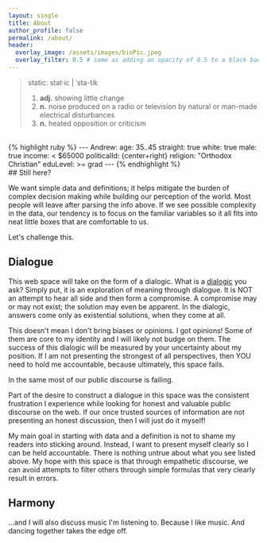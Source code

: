 ```yaml
---
layout: single
title: About
author_profile: false
permalink: /about/
header:
  overlay_image: /assets/images/bioPic.jpeg
  overlay_filter: 0.5 # same as adding an opacity of 0.5 to a black background
---
```


> static: stat·​ic | ˈsta-tik
> 1. **adj.** showing little change
> 2. **n.** noise produced on a radio or television by natural or man-made electrical disturbances
> 3. **n.** heated opposition or criticism

<br>
{% highlight ruby %}
---
Andrew:
  age: 35..45
  straight: true
  white: true
  male: true
  income:  < $65000
  politicalId: {center+right}
  religion: "Orthodox Christian"
  eduLevel: >= grad
---
{% endhighlight %}
<br>
## Still here?

We want simple data and definitions; it helps mitigate the burden of complex decision making while building our perception of the world. Most people will leave after parsing the info above. If we see possible complexity in the data, our tendency is to focus on the familiar variables so it all fits into neat little boxes that are comfortable to us.

Let's challenge this.

## Dialogue

This web space will take on the form of a dialogic. What is a [dialogic](https://en.wikipedia.org/wiki/Dialogic "wikipedia") you ask? Simply put, it is an exploration of meaning through dialogue. It is NOT an attempt to hear all side and then form a compromise. A compromise may or may not exist; the solution may even be apparent. In the dialogic, answers come only as existential solutions, when they come at all.

This doesn't mean I don't bring biases or opinions. I got opinions! Some of them are core to my identity and I will likely not budge on them. The success of this dialogic will be measured by your uncertainty about my position. If I am not presenting the strongest of all perspectives, then YOU need to hold me accountable, because ultimately, this space fails.

In the same most of our public discourse is failing.

Part of the desire to construct a dialogue in this space was the consistent frustration I experience while looking for honest and valuable public discourse on the web. If our once trusted sources of information are not presenting an honest discussion, then I will just do it myself!

My main goal in starting with data and a definition is not to shame my readers into sticking around. Instead, I want to present myself clearly so I can be held accountable. There is nothing untrue about what you see listed above. My hope with this space is that through empathetic discourse, we can avoid attempts to filter others through simple formulas that very clearly result in errors.

## Harmony

...and I will also discuss music I'm listening to. Because I like music. And dancing together takes the edge off.
